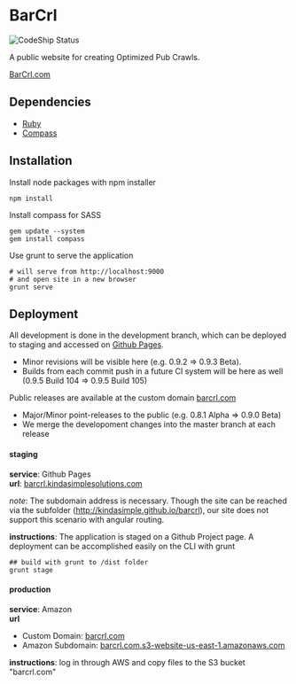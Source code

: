 BarCrl
======
![CodeShip Status](https://www.codeship.io/projects/aa2f92c0-a26b-0131-eada-66017918b1d5/status)

A public website for creating Optimized Pub Crawls.

[BarCrl.com](http://barcrl.com)

## Dependencies

- [Ruby](https://www.ruby-lang.org/en/installation/)
- [Compass](http://compass-style.org/install/)

## Installation

Install node packages with npm installer

```
npm install
```
Install compass for SASS

```
gem update --system
gem install compass
```

Use grunt to serve the application

```
# will serve from http://localhost:9000
# and open site in a new browser
grunt serve
```

## Deployment

All development is done in the development branch, which can be deployed to staging and accessed on [Github Pages](http://barcrl.kindasimplesolutions.com). 

* Minor revisions will be visible here (e.g. 0.9.2 => 0.9.3 Beta). 
* Builds from each commit push in a future CI system will be here as well (0.9.5 Build 104 => 0.9.5 Build 105)

Public releases are available at the custom domain [barcrl.com](http://barcrl.com)

* Major/Minor point-releases to the public (e.g. 0.8.1 Alpha => 0.9.0 Beta) 
* We merge the developoment changes into the master branch at each release

#### staging

**service**: Github Pages  
**url**:  [barcrl.kindasimplesolutions.com](http://barcrl.kindasimplesolutions.com/)

*note*: The subdomain address is necessary. Though the site can be reached via the subfolder (http://kindasimple.github.io/barcrl), our site does not support this scenario with angular routing.


**instructions**: The application is staged on a Github Project page. A deployment can be accomplished easily on the CLI with grunt

```
## build with grunt to /dist folder
grunt stage
```

#### production

**service**: Amazon  
**url**  

* Custom Domain: [barcrl.com](http://barcrl.com)  
* Amazon Subdomain: [barcrl.com.s3-website-us-east-1.amazonaws.com](http://barcrl.com.s3-website-us-east-1.amazonaws.com/index.html)

**instructions**: log in through AWS and copy files to the S3 bucket "barcrl.com"

